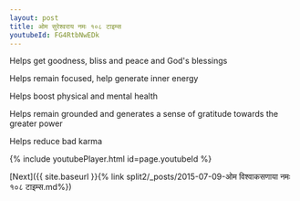 ```yaml
---
layout: post
title: ओम सुरेश्वराय नमः १०८ टाइम्स
youtubeId: FG4RtbNwEDk
---
```

 
 
Helps get goodness, bliss and peace and God's blessings
 
Helps remain focused, help generate inner energy 
 
Helps boost physical and mental health 
 
Helps remain grounded and generates a sense of gratitude towards the greater power 
 
Helps reduce bad karma
 
 
 
 


{% include youtubePlayer.html id=page.youtubeId %}
 
[Next]({{ site.baseurl }}{% link  split2/_posts/2015-07-09-ओम विश्वाकसणाया नमः १०८ टाइम्स.md%})
 
